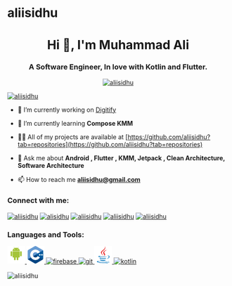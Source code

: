 # aliisidhu
<h1 align="center">Hi 👋, I'm Muhammad Ali</h1>
<h3 align="center">A Software Engineer, In love with Kotlin and Flutter.</h3>


<p align="center"> <a href="https://github.com/ryo-ma/github-profile-trophy"><img src="https://github-profile-trophy.vercel.app/?username=aliisidhu" alt="aliisidhu" /></a> </p>

<p align="left"> <a href="https://twitter.com/aliisidhu" target="blank"><img src="https://img.shields.io/twitter/follow/aliisidhu?logo=twitter&style=for-the-badge" alt="aliisidhu" /></a> </p>

- 🔭 I’m currently working on [Digitify](https://digitify.com/)

- 🌱 I’m currently learning **Compose KMM**

- 👨‍💻 All of my projects are available at [https://github.com/aliisidhu?tab=repositories](https://github.com/aliisidhu?tab=repositories)


- 💬 Ask me about **Android , Flutter , KMM, Jetpack , Clean Architecture, Software Architecture**

- 📫 How to reach me **aliisidhu@gmail.com**


<h3 align="left">Connect with me:</h3>
<p align="left">
<a href="https://twitter.com/aliisidhu" target="blank"><img align="center" src="https://raw.githubusercontent.com/rahuldkjain/github-profile-readme-generator/master/src/images/icons/Social/twitter.svg" alt="aliisidhu" height="30" width="40" /></a>
<a href="https://linkedin.com/in/alisidhu" target="blank"><img align="center" src="https://raw.githubusercontent.com/rahuldkjain/github-profile-readme-generator/master/src/images/icons/Social/linked-in-alt.svg" alt="alisidhu" height="30" width="40" /></a>
<a href="https://stackoverflow.com/users/aliisidhu" target="blank"><img align="center" src="https://raw.githubusercontent.com/rahuldkjain/github-profile-readme-generator/master/src/images/icons/Social/stack-overflow.svg" alt="aliisidhu" height="30" width="40" /></a>
<a href="https://fb.com/aliisidhu" target="blank"><img align="center" src="https://raw.githubusercontent.com/rahuldkjain/github-profile-readme-generator/master/src/images/icons/Social/facebook.svg" alt="aliisidhu" height="30" width="40" /></a>
<a href="https://instagram.com/aliisidhu" target="blank"><img align="center" src="https://raw.githubusercontent.com/rahuldkjain/github-profile-readme-generator/master/src/images/icons/Social/instagram.svg" alt="aliisidhu" height="30" width="40" /></a>

</p>

<h3 align="left">Languages and Tools:</h3>
<p align="left"> <a href="https://developer.android.com" target="_blank"> <img src="https://raw.githubusercontent.com/devicons/devicon/master/icons/android/android-original-wordmark.svg" alt="android" width="40" height="40"/> </a> <a href="https://www.w3schools.com/cpp/" target="_blank"> <img src="https://raw.githubusercontent.com/devicons/devicon/master/icons/cplusplus/cplusplus-original.svg" alt="cplusplus" width="40" height="40"/> </a> <a href="https://firebase.google.com/" target="_blank"> <img src="https://www.vectorlogo.zone/logos/firebase/firebase-icon.svg" alt="firebase" width="40" height="40"/> </a> <a href="https://git-scm.com/" target="_blank"> <img src="https://www.vectorlogo.zone/logos/git-scm/git-scm-icon.svg" alt="git" width="40" height="40"/> </a> <a href="https://www.java.com" target="_blank"> <img src="https://raw.githubusercontent.com/devicons/devicon/master/icons/java/java-original.svg" alt="java" width="40" height="40"/> </a> <a href="https://kotlinlang.org" target="_blank"> <img src="https://www.vectorlogo.zone/logos/kotlinlang/kotlinlang-icon.svg" alt="kotlin" width="40" height="40"/> </a>  </p>


<p><img align="center" src="https://github-readme-streak-stats.herokuapp.com/?user=aliisidhu&" alt="aliisidhu" /></p>


